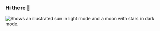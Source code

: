 ### Hi there 👋

<!--
**K2e0124/K2e0124** is a ✨ _special_ ✨ repository because its `README.md` (this file) appears on your GitHub profile.

Here are some ideas to get you started:

- 🔭 I’m currently working on ...
- 🌱 I’m currently learning ...
- 👯 I’m looking to collaborate on ...
- 🤔 I’m looking for help with ...
- 💬 Ask me about ...
- 📫 How to reach me: ...
- 😄 Pronouns: ...
- ⚡ Fun fact: ...
-->

<picture>
<source media="(prefers-color-scheme: dark)" srcset="https://userimages.
githubusercontent.com/25423296/163456776-7f95b81a-f1ed-45f7-b7ab-
8fa810d529fa.png">
<source media="(prefers-color-scheme: light)" srcset="https://userimages.
githubusercontent.com/25423296/163456779-a8556205-d0a5-45e2-ac17-
42d089e3c3f8.png">
<img alt="Shows an illustrated sun in light mode and a moon with stars in dark
mode." src="https://user-images.githubusercontent.com/25423296/163456779-a8556205-
d0a5-45e2-ac17-42d089e3c3f8.png">
</picture>
